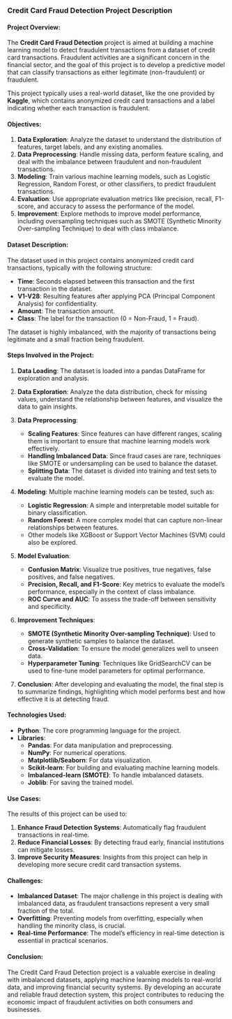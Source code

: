 ### Credit Card Fraud Detection Project Description

#### **Project Overview:**
The **Credit Card Fraud Detection** project is aimed at building a machine learning model to detect fraudulent transactions from a dataset of credit card transactions. Fraudulent activities are a significant concern in the financial sector, and the goal of this project is to develop a predictive model that can classify transactions as either legitimate (non-fraudulent) or fraudulent.

This project typically uses a real-world dataset, like the one provided by **Kaggle**, which contains anonymized credit card transactions and a label indicating whether each transaction is fraudulent.

#### **Objectives:**
1. **Data Exploration**: Analyze the dataset to understand the distribution of features, target labels, and any existing anomalies.
2. **Data Preprocessing**: Handle missing data, perform feature scaling, and deal with the imbalance between fraudulent and non-fraudulent transactions.
3. **Modeling**: Train various machine learning models, such as Logistic Regression, Random Forest, or other classifiers, to predict fraudulent transactions.
4. **Evaluation**: Use appropriate evaluation metrics like precision, recall, F1-score, and accuracy to assess the performance of the model.
5. **Improvement**: Explore methods to improve model performance, including oversampling techniques such as SMOTE (Synthetic Minority Over-sampling Technique) to deal with class imbalance.

#### **Dataset Description:**
The dataset used in this project contains anonymized credit card transactions, typically with the following structure:
- **Time**: Seconds elapsed between this transaction and the first transaction in the dataset.
- **V1-V28**: Resulting features after applying PCA (Principal Component Analysis) for confidentiality.
- **Amount**: The transaction amount.
- **Class**: The label for the transaction (0 = Non-Fraud, 1 = Fraud).

The dataset is highly imbalanced, with the majority of transactions being legitimate and a small fraction being fraudulent.

#### **Steps Involved in the Project:**

1. **Data Loading**:
   The dataset is loaded into a pandas DataFrame for exploration and analysis.

2. **Data Exploration**:
   Analyze the data distribution, check for missing values, understand the relationship between features, and visualize the data to gain insights.

3. **Data Preprocessing**:
   - **Scaling Features**: Since features can have different ranges, scaling them is important to ensure that machine learning models work effectively.
   - **Handling Imbalanced Data**: Since fraud cases are rare, techniques like SMOTE or undersampling can be used to balance the dataset.
   - **Splitting Data**: The dataset is divided into training and test sets to evaluate the model.

4. **Modeling**:
   Multiple machine learning models can be tested, such as:
   - **Logistic Regression**: A simple and interpretable model suitable for binary classification.
   - **Random Forest**: A more complex model that can capture non-linear relationships between features.
   - Other models like XGBoost or Support Vector Machines (SVM) could also be explored.

5. **Model Evaluation**:
   - **Confusion Matrix**: Visualize true positives, true negatives, false positives, and false negatives.
   - **Precision, Recall, and F1-Score**: Key metrics to evaluate the model’s performance, especially in the context of class imbalance.
   - **ROC Curve and AUC**: To assess the trade-off between sensitivity and specificity.

6. **Improvement Techniques**:
   - **SMOTE (Synthetic Minority Over-sampling Technique)**: Used to generate synthetic samples to balance the dataset.
   - **Cross-Validation**: To ensure the model generalizes well to unseen data.
   - **Hyperparameter Tuning**: Techniques like GridSearchCV can be used to fine-tune model parameters for optimal performance.

7. **Conclusion**:
   After developing and evaluating the model, the final step is to summarize findings, highlighting which model performs best and how effective it is at detecting fraud.

#### **Technologies Used:**
- **Python**: The core programming language for the project.
- **Libraries**:
  - **Pandas**: For data manipulation and preprocessing.
  - **NumPy**: For numerical operations.
  - **Matplotlib/Seaborn**: For data visualization.
  - **Scikit-learn**: For building and evaluating machine learning models.
  - **Imbalanced-learn (SMOTE)**: To handle imbalanced datasets.
  - **Joblib**: For saving the trained model.

#### **Use Cases:**
The results of this project can be used to:
1. **Enhance Fraud Detection Systems**: Automatically flag fraudulent transactions in real-time.
2. **Reduce Financial Losses**: By detecting fraud early, financial institutions can mitigate losses.
3. **Improve Security Measures**: Insights from this project can help in developing more secure credit card transaction systems.

#### **Challenges:**
- **Imbalanced Dataset**: The major challenge in this project is dealing with imbalanced data, as fraudulent transactions represent a very small fraction of the total.
- **Overfitting**: Preventing models from overfitting, especially when handling the minority class, is crucial.
- **Real-time Performance**: The model’s efficiency in real-time detection is essential in practical scenarios.

#### **Conclusion:**
The Credit Card Fraud Detection project is a valuable exercise in dealing with imbalanced datasets, applying machine learning models to real-world data, and improving financial security systems. By developing an accurate and reliable fraud detection system, this project contributes to reducing the economic impact of fraudulent activities on both consumers and businesses.
